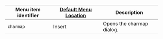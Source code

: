 | Menu item identifier | [Default Menu Location]({{site.baseurl}}/configure/editor-appearance/#examplethetinymcedefaultmenuitems) | Description               |
| -------------------- | -------------------------------------------------------------------------------------------------------- | ------------------------- |
| `charmap`            | Insert                                                                                                   | Opens the charmap dialog. |